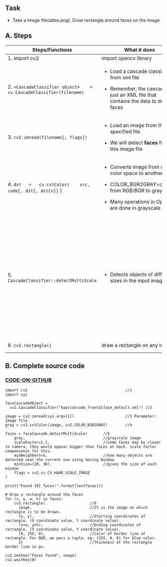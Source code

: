 ## Task
- Take a image file(abba.png), Draw rectangle around faces on the image

## A. Steps

| Steps/Functions | What it does | Returns |
| --- | --- | --- |
| 1. import cv2 | import opencv library | |
| 2. `<CascadeClassifier object>	=	cv.CascadeClassifier(filename)` | <ul><li>Load a cascade classifier from xml file</li></ul> <ul><li>Remember, the cascade is just an XML file that contains the data to detect faces</li></ul> | Classifier object |
| 3. `cv2.imread(filename[, flags])` | <ul><li>Load an image from the specified file</li></ul> <ul><li>We will detect **faces** from this image file</li></ul> | Image that is loaded from specified file |
| 4. `dst	=	cv.cvtColor(	src, code[, dst[, dstCn]]`	)| <ul><li>Converts image from one color space to another</li></ul> <ul><li>COLOR_BGR2GRAY=convert from RGB/BGR to grayscale</li></ul> <ul><li>Many operations in OpenCV are done in grayscale</li></ul>| |
| 5. `CascadeClassifier::detectMultiScale` | <ul><li>Detects objects of different sizes in the input image.</li></ul> | <ul><li>List of rectangles, in which it believes it found a face</li></ul> <ul><li>This function returns 4 values: `x`, `y` location of the rectangle, rectangle’s width and height `w , h`|
| 6. `cv2.rectangle()` | draw a rectangle on any image |  returns an image |
  
## B. Complete source code
### [CODE-ON-GITHUB](https://github.com/shantnu/FaceDetect/)
```
import cv2                                            //1
import sys

faceCascadeObject = 
  cv2.CascadeClassifier("haarcascade_frontalface_default.xml") //2

image = cv2.imread(sys.argv[1])                       //3 Parameter: Image file
gray = cv2.cvtColor(image, cv2.COLOR_BGR2GRAY)        //4

faces = faceCascade.detectMultiScale(       //5
    gray,                                   //grayscale image
    scaleFactor=1.1,                        //some faces may be closer to camera, they would appear bigger than faces at back. scale factor compensates for this.
    minNeighbors=5,                         //how many objects are detected near the current one using moving Window
    minSize=(30, 30),                       //gives the size of each window
    flags = cv2.cv.CV_HAAR_SCALE_IMAGE
)

print("Found {0} faces!".format(len(faces)))

# Draw a rectangle around the faces
for (x, y, w, h) in faces:
    cv2.rectangle(                    //6
      image,                          //It is the image on which rectangle is to be drawn.
      (x, y),                         //Starting coordinates of rectangle. (X coordinate value, Y coordinate value).
      (x+w, y+h),                     //Ending coordinates of rectangle. (X coordinate value, Y coordinate value).
      (0, 255, 0),                    //Color of border line of rectangle. For BGR, we pass a tuple. eg: (255, 0, 0) for blue color.
      2)                              //Thickness of the rectangle border line in px.

cv2.imshow("Faces found", image)
cv2.waitKey(0)
```
